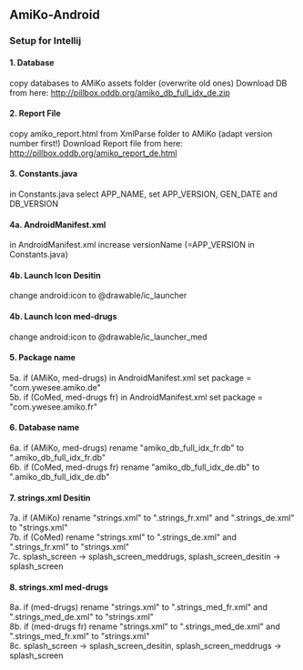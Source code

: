 ## AmiKo-Android

### Setup for Intellij

#### 1. Database
copy databases to AMiKo assets folder (overwrite old ones)
Download DB from here: http://pillbox.oddb.org/amiko_db_full_idx_de.zip

#### 2. Report File
copy amiko_report.html from XmlParse folder to AMiKo (adapt version number first!)
Download Report file from here: http://pillbox.oddb.org/amiko_report_de.html

#### 3. Constants.java
in Constants.java select APP_NAME, set APP_VERSION, GEN_DATE and DB_VERSION

#### 4a. AndroidManifest.xml
in AndroidManifest.xml increase versionName (=APP_VERSION in Constants.java)

#### 4b. Launch Icon Desitin
change android:icon to @drawable/ic_launcher

#### 4b. Launch Icon med-drugs 
change android:icon to @drawable/ic_launcher_med

#### 5. Package name
5a. if (AMiKo, med-drugs) in AndroidManifest.xml set package = "com.ywesee.amiko.de"  
5b. if (CoMed, med-drugs fr) in AndroidManifest.xml set package = "com.ywesee.amiko.fr"

#### 6. Database name
6a. if (AMiKo, med-drugs) rename "amiko_db_full_idx_fr.db" to ".amiko_db_full_idx_fr.db"  
6b. if (CoMed, med-drugs fr) rename "amiko_db_full_idx_de.db" to ".amiko_db_full_idx_de.db"

#### 7. strings.xml Desitin
7a. if (AMiKo) rename "strings.xml" to ".strings_fr.xml" and ".strings_de.xml" to "strings.xml"  
7b. if (CoMed) rename "strings.xml" to ".strings_de.xml" and ".strings_fr.xml" to "strings.xml"  
7c. splash_screen -> splash_screen_meddrugs, splash_screen_desitin -> splash_screen

#### 8. strings.xml med-drugs
8a. if (med-drugs) rename "strings.xml" to ".strings_med_fr.xml" and ".strings_med_de.xml" to "strings.xml"  
8b. if (med-drugs fr) rename "strings.xml" to ".strings_med_de.xml" and ".strings_med_fr.xml" to "strings.xml"  
8c. splash_screen -> splash_screen_desitin, splash_screen_meddrugs -> splash_screen
